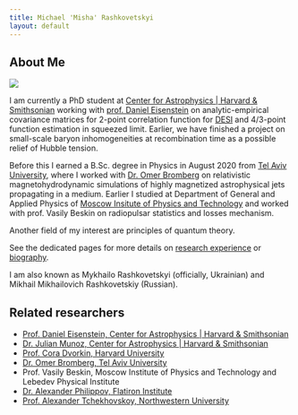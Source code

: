 ```yaml
---
title: Michael 'Misha' Rashkovetskyi
layout: default
---
```


## About Me

<img class="profile-picture" src="https://avatars0.githubusercontent.com/u/20524039?s=400&v=4">

I am currently a PhD student at [Center for Astrophysics \| Harvard & Smithsonian](https://cfa.harvard.edu) working with [prof. Daniel Eisenstein](https://scholar.harvard.edu/deisenstein) on analytic-empirical covariance matrices for 2-point correlation function for [DESI](https://desi.lbl.gov) and 4/3-point function estimation in squeezed limit. Earlier, we have finished a project on small-scale baryon inhomogeneities at recombination time as a possible relief of Hubble tension.

Before this I earned a B.Sc. degree in Physics in August 2020 from [Tel Aviv University](https://english.tau.ac.il), where I worked with [Dr. Omer Bromberg](https://physics.tau.ac.il/profile/omerbr) on relativistic magnetohydrodynamic simulations of highly magnetized astrophysical jets propagating in a medium. Earlier I studied at Department of General and Applied Physics of [Moscow Insitute of Physics and Technology](https://mipt.ru/english/) and worked with prof. Vasily Beskin on radiopulsar statistics and losses mechanism.

Another field of my interest are principles of quantum theory.

See the dedicated pages for more details on [research experience](research) or [biography](bio).

I am also known as Mykhailo Rashkovetskyi (officially, Ukrainian) and Mikhail Mikhailovich Rashkovetskiy (Russian).

## Related researchers

* [Prof. Daniel Eisenstein, Center for Astrophysics \| Harvard & Smithsonian](https://scholar.harvard.edu/deisenstein)
* [Dr. Julian Munoz, Center for Astrophysics \| Harvard & Smithsonian](https://scholar.harvard.edu/julianbmunoz/home)
* [Prof. Cora Dvorkin, Harvard University](http://dvorkin.physics.harvard.edu/Home.html)
* [Dr. Omer Bromberg, Tel Aviv University](https://physics.tau.ac.il/profile/omerbr)
* Prof. Vasily Beskin, Moscow Institute of Physics and Technology and Lebedev Physical Institute
* [Dr. Alexander Philippov, Flatiron Institute](https://sashaphilippov.wixsite.com/sashaph)
* [Prof. Alexander Tchekhovskoy, Northwestern University](https://sites.google.com/site/atchekho/)
